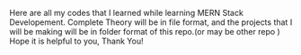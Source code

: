 Here are all my codes that I learned while learning MERN Stack Developement.
Complete Theory will be in file format,
and the projects that I will be making will be in folder format of this repo.(or may be other repo )
Hope it is helpful to you,
Thank You!
